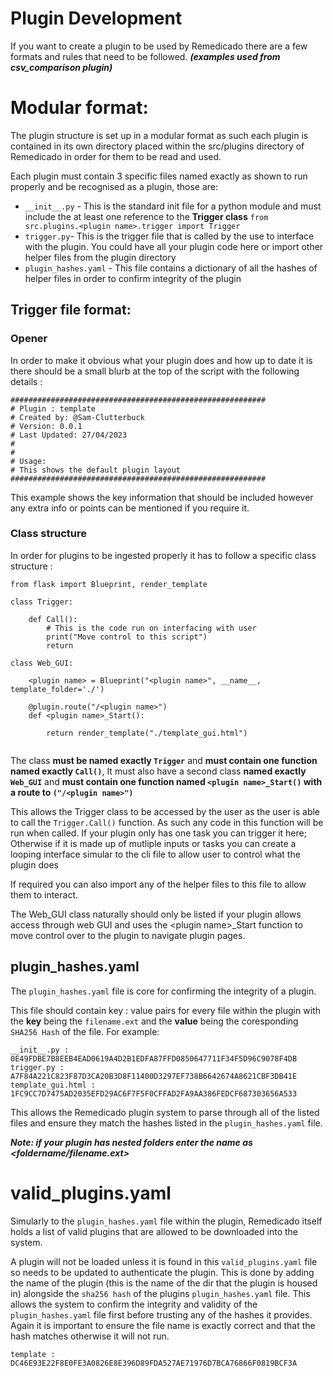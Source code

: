 # Plugin Development
If you want to create a plugin to be used by Remedicado there are a few formats and rules that need to be followed.  ***(examples used from csv_comparison plugin)***

# Modular format:
The plugin structure is set up in a modular format as such each plugin is contained in its own directory placed within the src/plugins directory of Remedicado in order for them to be read and used.

Each plugin must contain 3 specific files named exactly as shown to run properly and be recognised as a plugin, those are:
* `__init__.py` - This is the standard init file for a python module and must include the at least one reference to the **Trigger class** `from src.plugins.<plugin name>.trigger import Trigger`
* `trigger.py`- This is the trigger file that is called by the use to interface with the plugin. You could have all your plugin code here or import other helper files from the plugin directory
* `plugin_hashes.yaml` - This file contains a dictionary of all the hashes of helper files in order to confirm integrity of the plugin

## Trigger file format:
### Opener
In order to make it obvious what your plugin does and how up to date it is there should be a small blurb at the top of the script with the following details :
```
#########################################################
# Plugin : template
# Created by: @Sam-Clutterbuck
# Version: 0.0.1
# Last Updated: 27/04/2023
#
#
# Usage:
# This shows the default plugin layout
#########################################################
```
This example shows the key information that should be included however any extra info or points can be mentioned if you require it.
### Class structure
In order for plugins to be ingested properly it has to follow a specific class structure : 
```
from flask import Blueprint, render_template

class Trigger:
    
    def Call():
		# This is the code run on interfacing with user
        print("Move control to this script")
        return

class Web_GUI:

    <plugin name> = Blueprint("<plugin name>", __name__, template_folder='./')

    @plugin.route("/<plugin name>")
    def <plugin name>_Start():

        return render_template("./template_gui.html")
	
```
The class **must be named exactly `Trigger`** and **must contain one function named exactly `Call()`**, It must also have a second class **named exactly `Web_GUI`** and **must contain one function named `<plugin name>_Start()` with a route to `("/<plugin name>")`**

This allows the Trigger class to be accessed by the user as the user is able to call the `Trigger.Call()` function. As such any code in this function will be run when called. If your plugin only has one task you can trigger it here; Otherwise if it is made up of mutliple inputs or tasks you can create a looping interface simular to the cli file to allow user to control what the plugin does

If required you can also import any of the helper files to this file to allow them to interact.

The Web_GUI class naturally should only be listed if your plugin allows access through web GUI and uses the \<plugin name>_Start function to move control over to the plugin to navigate plugin pages.

## plugin_hashes.yaml
The `plugin_hashes.yaml` file is core for confirming the integrity of a plugin.

This file should contain key : value pairs for every file within the plugin with the **key** being the `filename.ext` and the **value** being the coresponding `SHA256 Hash` of the file. For example:

```
__init__.py : 0E49FDBE7B8EEB4EAD0619A4D2B1EDFA87FFD0850647711F34F5D96C9078F4DB
trigger.py : A7F84A221C823F87D3CA20B3D8F11400D3297EF738B6642674A8621CBF3DB41E
template_gui.html : 1FC9CC7D7475AD2035EFD29AC6F7F5F0CFFAD2FA9AA386FEDCF687303656A533
```

This allows the Remedicado plugin system to parse through all of the listed files and ensure they match the hashes listed in the `plugin_hashes.yaml` file.

***Note: if your plugin has nested folders enter the name as <foldername/filename.ext>***

# valid_plugins.yaml
Simularly to the `plugin_hashes.yaml` file within the plugin, Remedicado itself holds a list of valid plugins that are allowed to be downloaded into the system.

A plugin will not be loaded unless it is found in this `valid_plugins.yaml` file so needs to be updated to authenticate the plugin. This is done by adding the name of the plugin (this is the name of the dir that the plugin is housed in) alongside the `sha256 hash` of the plugins `plugin_hashes.yaml` file. This allows the system to confirm the integrity and validity of the `plugin_hashes.yaml` file first before trusting any of the hashes it provides. Again it is important to ensure the file name is exactly correct and that the hash matches otherwise it will not run.
```
template : DC46E93E22F8E0FE3A0826E8E396D89FDA527AE71976D7BCA76866F0819BCF3A
```
